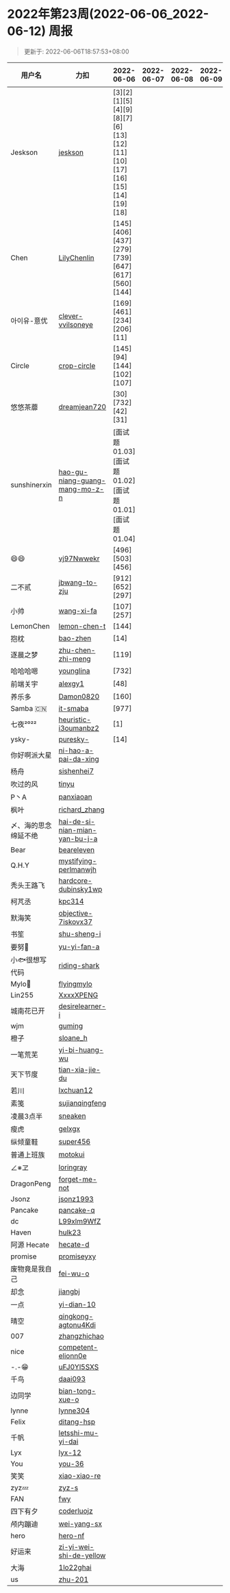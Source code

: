 
# 2022年第23周(2022-06-06_2022-06-12) 周报

> 更新于: 2022-06-06T18:57:53+08:00

| 用户名 | 力扣 |  2022-06-06|2022-06-07|2022-06-08|2022-06-09|2022-06-10|2022-06-11|2022-06-12  | 总计 | 排名 |
| ---- | ---- |    ---- | ---- | ---- | ---- | ---- | ---- | ----   | ---- | ---- |
|Jeskson|[jeskson](https://leetcode.cn/u/jeskson/)|\[3]\[2]\[1]\[5]\[4]\[9]\[8]\[7]\[6]\[13]\[12]\[11]\[10]\[17]\[16]\[15]\[14]\[19]\[18]|||||||19|1|
|Chen|[LilyChenlin](https://leetcode.cn/u/LilyChenlin/)|\[145]\[406]\[437]\[279]\[739]\[647]\[617]\[560]\[144]|||||||9|2|
|아이유-意优|[clever-vvilsoneye](https://leetcode.cn/u/clever-vvilsoneye/)|\[169]\[461]\[234]\[206]\[11]|||||||5|3|
|Circle|[crop-circle](https://leetcode.cn/u/crop-circle/)|\[145]\[94]\[144]\[102]\[107]|||||||5|3|
|悠悠茶蘼|[dreamjean720](https://leetcode.cn/u/dreamjean720/)|\[30]\[732]\[42]\[31]|||||||4|4|
|sunshinerxin|[hao-gu-niang-guang-mang-mo-z-n](https://leetcode.cn/u/hao-gu-niang-guang-mang-mo-z-n/)|\[面试题 01.03]\[面试题 01.02]\[面试题 01.01]\[面试题 01.04]|||||||4|4|
|😄😄|[vj97Nwwekr](https://leetcode.cn/u/vj97Nwwekr/)|\[496]\[503]\[456]|||||||3|5|
|二不贰|[jbwang-to-zju](https://leetcode.cn/u/jbwang-to-zju/)|\[912]\[652]\[297]|||||||3|5|
|小帅|[wang-xi-fa](https://leetcode.cn/u/wang-xi-fa/)|\[107]\[257]|||||||2|6|
|LemonChen|[lemon-chen-t](https://leetcode.cn/u/lemon-chen-t/)|\[144]|||||||1|7|
|抱枕|[bao-zhen](https://leetcode.cn/u/bao-zhen/)|\[14]|||||||1|7|
|逐晨之梦|[zhu-chen-zhi-meng](https://leetcode.cn/u/zhu-chen-zhi-meng/)|\[119]|||||||1|7|
|哈哈哈嗯|[younglina](https://leetcode.cn/u/younglina/)|\[732]|||||||1|7|
|前端关宇|[alexgy1](https://leetcode.com/u/alexgy1/)|\[48]|||||||1|7|
|养乐多|[Damon0820](https://leetcode.com/u/Damon0820/)|\[160]|||||||1|7|
|Samba 🇨🇳|[it-smaba](https://leetcode.cn/u/it-smaba/)|\[977]|||||||1|7|
|七夜²⁰²²|[heuristic-i3oumanbz2](https://leetcode.cn/u/heuristic-i3oumanbz2/)|\[1]|||||||1|7|
|ysky-|[puresky-](https://leetcode.cn/u/puresky-/)|\[14]|||||||1|7|
|你好啊派大星|[ni-hao-a-pai-da-xing](https://leetcode.cn/u/ni-hao-a-pai-da-xing/)||||||||0|8|
|杨舟|[sishenhei7](https://leetcode.cn/u/sishenhei7/)||||||||0|8|
|吹过的风|[tinyu](https://leetcode.cn/u/tinyu/)||||||||0|8|
|P丶A|[panxiaoan](https://leetcode.cn/u/panxiaoan/)||||||||0|8|
|枫叶|[richard_zhang](https://leetcode.cn/u/richard_zhang/)||||||||0|8|
|〆、海的思念绵延不绝|[hai-de-si-nian-mian-yan-bu-j-a](https://leetcode.cn/u/hai-de-si-nian-mian-yan-bu-j-a/)||||||||0|8|
|Bear|[beareleven](https://leetcode.cn/u/beareleven/)||||||||0|8|
|Q.H.Y|[mystifying-perlmanwjh](https://leetcode.cn/u/mystifying-perlmanwjh/)||||||||0|8|
|秃头王路飞|[hardcore-dubinsky1wp](https://leetcode.cn/u/hardcore-dubinsky1wp/)||||||||0|8|
|柯芃丞|[kpc314](https://leetcode.cn/u/kpc314/)||||||||0|8|
|默海笑|[objective-7iskovx37](https://leetcode.cn/u/objective-7iskovx37/)||||||||0|8|
|书笙|[shu-sheng-i](https://leetcode.cn/u/shu-sheng-i/)||||||||0|8|
|要努🌰|[yu-yi-fan-a](https://leetcode.cn/u/yu-yi-fan-a/)||||||||0|8|
|小🐟很想写代码|[riding-shark](https://leetcode.cn/u/riding-shark/)||||||||0|8|
|Mylo🐘|[flyingmylo](https://leetcode.cn/u/flyingmylo/)||||||||0|8|
|Lin255|[XxxxXPENG](https://leetcode.cn/u/XxxxXPENG/)||||||||0|8|
|城南花已开|[desirelearner-i](https://leetcode.cn/u/desirelearner-i/)||||||||0|8|
|wjm|[guming](https://leetcode.cn/u/guming/)||||||||0|8|
|橙子|[sloane_h](https://leetcode.cn/u/sloane_h/)||||||||0|8|
|一笔荒芜|[yi-bi-huang-wu](https://leetcode.cn/u/yi-bi-huang-wu/)||||||||0|8|
|天下节度|[tian-xia-jie-du](https://leetcode.cn/u/tian-xia-jie-du/)||||||||0|8|
|若川|[lxchuan12](https://leetcode.cn/u/lxchuan12/)||||||||0|8|
|素笺|[sujianqingfeng](https://leetcode.cn/u/sujianqingfeng/)||||||||0|8|
|凌晨3点半|[sneaken](https://leetcode.cn/u/sneaken/)||||||||0|8|
|瘦虎|[gelxgx](https://leetcode.cn/u/gelxgx/)||||||||0|8|
|纵倾童鞋|[super456](https://leetcode.cn/u/super456/)||||||||0|8|
|普通上班族|[motokui](https://leetcode.cn/u/motokui/)||||||||0|8|
|∠※ヱ|[loringray](https://leetcode.cn/u/loringray/)||||||||0|8|
|DragonPeng|[forget-me-not](https://leetcode.cn/u/forget-me-not/)||||||||0|8|
|Jsonz|[jsonz1993](https://leetcode.cn/u/jsonz1993/)||||||||0|8|
|Pancake|[pancake-q](https://leetcode.cn/u/pancake-q/)||||||||0|8|
|dc|[L99xlm9WfZ](https://leetcode.cn/u/L99xlm9WfZ/)||||||||0|8|
|Haven|[hulk23](https://leetcode.cn/u/hulk23/)||||||||0|8|
|阿源 Hecate|[hecate-d](https://leetcode.cn/u/hecate-d/)||||||||0|8|
|promise|[promiseyxy](https://leetcode.cn/u/promiseyxy/)||||||||0|8|
|废物竟是我自己|[fei-wu-o](https://leetcode.cn/u/fei-wu-o/)||||||||0|8|
|却念|[jiangbj](https://leetcode.cn/u/jiangbj/)||||||||0|8|
|一点|[yi-dian-10](https://leetcode.cn/u/yi-dian-10/)||||||||0|8|
|晴空|[qingkong-agtonu4Kdi](https://leetcode.cn/u/qingkong-agtonu4Kdi/)||||||||0|8|
|007|[zhangzhichao](https://leetcode.cn/u/zhangzhichao/)||||||||0|8|
|nice|[competent-elionn0e](https://leetcode.cn/u/competent-elionn0e/)||||||||0|8|
|-.-😁|[uFJ0Yl5SXS](https://leetcode.cn/u/uFJ0Yl5SXS/)||||||||0|8|
|千鸟|[daai093](https://leetcode.cn/u/daai093/)||||||||0|8|
|边同学|[bian-tong-xue-o](https://leetcode.cn/u/bian-tong-xue-o/)||||||||0|8|
|lynne|[lynne304](https://leetcode.cn/u/lynne304/)||||||||0|8|
|Felix|[ditang-hsp](https://leetcode.cn/u/ditang-hsp/)||||||||0|8|
|千帆|[letsshi-mu-yi-dai](https://leetcode.cn/u/letsshi-mu-yi-dai/)||||||||0|8|
|Lyx|[lyx-12](https://leetcode.cn/u/lyx-12/)||||||||0|8|
|You|[you-36](https://leetcode.cn/u/you-36/)||||||||0|8|
|笑笑|[xiao-xiao-re](https://leetcode.cn/u/xiao-xiao-re/)||||||||0|8|
|zyz💤|[zyz-s](https://leetcode.cn/u/zyz-s/)||||||||0|8|
|FAN|[fwy](https://leetcode.cn/u/fwy/)||||||||0|8|
|四下有夕|[coderluojz](https://leetcode.cn/u/coderluojz/)||||||||0|8|
|颅内蹦迪|[wei-yang-sx](https://leetcode.cn/u/wei-yang-sx/)||||||||0|8|
|hero|[hero-nf](https://leetcode.cn/u/hero-nf/)||||||||0|8|
|好运来|[zi-yi-wei-shi-de-yellow](https://leetcode.cn/u/zi-yi-wei-shi-de-yellow/)||||||||0|8|
|大海|[1lo22ghai](https://leetcode.cn/u/1lo22ghai/)||||||||0|8|
|us|[zhu-201](https://leetcode.cn/u/zhu-201/)||||||||0|8|
    